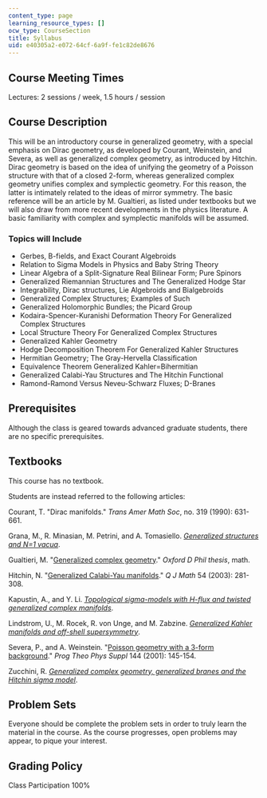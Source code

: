 ```yaml
---
content_type: page
learning_resource_types: []
ocw_type: CourseSection
title: Syllabus
uid: e40305a2-e072-64cf-6a9f-fe1c82de8676
---
```


Course Meeting Times
--------------------

Lectures: 2 sessions / week, 1.5 hours / session

Course Description
------------------

This will be an introductory course in generalized geometry, with a special emphasis on Dirac geometry, as developed by Courant, Weinstein, and Severa, as well as generalized complex geometry, as introduced by Hitchin. Dirac geometry is based on the idea of unifying the geometry of a Poisson structure with that of a closed 2-form, whereas generalized complex geometry unifies complex and symplectic geometry. For this reason, the latter is intimately related to the ideas of mirror symmetry. The basic reference will be an article by M. Gualtieri, as listed under textbooks but we will also draw from more recent developments in the physics literature. A basic familiarity with complex and symplectic manifolds will be assumed.

### Topics will Include

*   Gerbes, B-fields, and Exact Courant Algebroids
*   Relation to Sigma Models in Physics and Baby String Theory
*   Linear Algebra of a Split-Signature Real Bilinear Form; Pure Spinors
*   Generalized Riemannian Structures and The Generalized Hodge Star
*   Integrability, Dirac structures, Lie Algebroids and Bialgebroids
*   Generalized Complex Structures; Examples of Such
*   Generalized Holomorphic Bundles; the Picard Group
*   Kodaira-Spencer-Kuranishi Deformation Theory For Generalized Complex Structures
*   Local Structure Theory For Generalized Complex Structures
*   Generalized Kahler Geometry
*   Hodge Decomposition Theorem For Generalized Kahler Structures
*   Hermitian Geometry; The Gray-Hervella Classification
*   Equivalence Theorem Generalized Kahler=Bihermitian
*   Generalized Calabi-Yau Structures and The Hitchin Functional
*   Ramond-Ramond Versus Neveu-Schwarz Fluxes; D-Branes

Prerequisites
-------------

Although the class is geared towards advanced graduate students, there are no specific prerequisites.

Textbooks
---------

This course has no textbook.

Students are instead referred to the following articles:

Courant, T. "Dirac manifolds." _Trans Amer Math Soc_, no. 319 (1990): 631-661.

Grana, M., R. Minasian, M. Petrini, and A. Tomasiello. [_Generalized structures and N=1 vacua_](http://de.arxiv.org/abs/hep-th/0505212).

Gualtieri, M. "[Generalized complex geometry](http://de.arxiv.org/abs/math.dg/0401221)." _Oxford D Phil thesis_, math.

Hitchin, N. "[Generalized Calabi-Yau manifolds](http://de.arxiv.org/abs/math.dg/0209099)." _Q J Math_ 54 (2003): 281-308.

Kapustin, A., and Y. Li. [_Topological sigma-models with H-flux and twisted generalized complex manifolds_](http://de.arxiv.org/abs/hep-th/0407249).

Lindstrom, U., M. Rocek, R. von Unge, and M. Zabzine. [_Generalized Kahler manifolds and off-shell supersymmetry_](http://de.arxiv.org/abs/hep-th/0512164).

Severa, P., and A. Weinstein. "[Poisson geometry with a 3-form background](http://de.arxiv.org/abs/math.SG/0107133)." _Prog Theo Phys Suppl_ 144 (2001): 145-154.

Zucchini, R. [_Generalized complex geometry, generalized branes and the Hitchin sigma model_](http://de.arxiv.org/abs/hep-th/0501062).

Problem Sets
------------

Everyone should be complete the problem sets in order to truly learn the material in the course. As the course progresses, open problems may appear, to pique your interest.

Grading Policy
--------------

Class Participation 100%